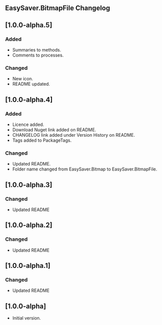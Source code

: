 ## EasySaver.BitmapFile Changelog

<!--
## [Unreleased]

### Added

### Changed

### Removed
-->

## [1.0.0-alpha.5]

### Added
* Summaries to methods.
* Comments to processes.

### Changed
* New icon.
* README updated.

## [1.0.0-alpha.4]

### Added
* Licence added.
* Download Nuget link added on README.
* CHANGELOG link added under Version History on README.
* Tags added to PackageTags.

### Changed
* Updated README.
* Folder name changed from EasySaver.Bitmap to EasySaver.BitmapFile.

## [1.0.0-alpha.3]

### Changed
* Updated README

## [1.0.0-alpha.2]

### Changed
* Updated README

## [1.0.0-alpha.1]

### Changed
* Updated README

## [1.0.0-alpha]
* Initial version.